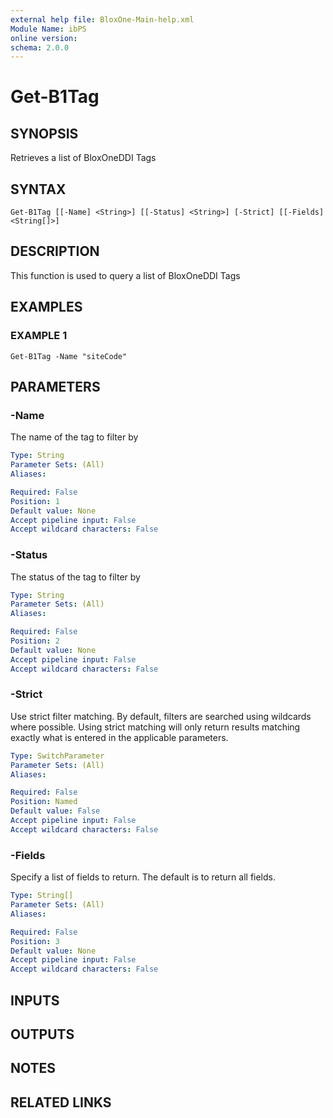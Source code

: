 ```yaml
---
external help file: BloxOne-Main-help.xml
Module Name: ibPS
online version:
schema: 2.0.0
---
```


# Get-B1Tag

## SYNOPSIS
Retrieves a list of BloxOneDDI Tags

## SYNTAX

```
Get-B1Tag [[-Name] <String>] [[-Status] <String>] [-Strict] [[-Fields] <String[]>]
```

## DESCRIPTION
This function is used to query a list of BloxOneDDI Tags

## EXAMPLES

### EXAMPLE 1
```
Get-B1Tag -Name "siteCode"
```

## PARAMETERS

### -Name
The name of the tag to filter by

```yaml
Type: String
Parameter Sets: (All)
Aliases:

Required: False
Position: 1
Default value: None
Accept pipeline input: False
Accept wildcard characters: False
```

### -Status
The status of the tag to filter by

```yaml
Type: String
Parameter Sets: (All)
Aliases:

Required: False
Position: 2
Default value: None
Accept pipeline input: False
Accept wildcard characters: False
```

### -Strict
Use strict filter matching.
By default, filters are searched using wildcards where possible.
Using strict matching will only return results matching exactly what is entered in the applicable parameters.

```yaml
Type: SwitchParameter
Parameter Sets: (All)
Aliases:

Required: False
Position: Named
Default value: False
Accept pipeline input: False
Accept wildcard characters: False
```

### -Fields
Specify a list of fields to return.
The default is to return all fields.

```yaml
Type: String[]
Parameter Sets: (All)
Aliases:

Required: False
Position: 3
Default value: None
Accept pipeline input: False
Accept wildcard characters: False
```

## INPUTS

## OUTPUTS

## NOTES

## RELATED LINKS

